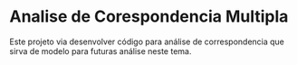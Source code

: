 # Analise de Corespondencia Multipla

Este projeto via desenvolver código para análise de correspondencia que sirva de modelo para futuras análise neste tema.

